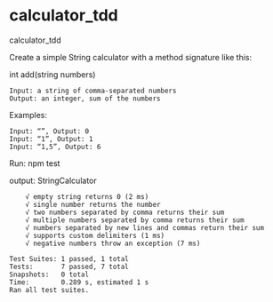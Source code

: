 # calculator_tdd
calculator_tdd

Create a simple String calculator with a method signature like this:

int add(string numbers)

    Input: a string of comma-separated numbers
    Output: an integer, sum of the numbers

Examples:

    Input: “”, Output: 0
    Input: “1”, Output: 1
    Input: “1,5”, Output: 6

Run:
   npm test

output:
     StringCalculator
     
        √ empty string returns 0 (2 ms)
        √ single number returns the number
        √ two numbers separated by comma returns their sum
        √ multiple numbers separated by comma returns their sum
        √ numbers separated by new lines and commas return their sum
        √ supports custom delimiters (1 ms)
        √ negative numbers throw an exception (7 ms)
    
    Test Suites: 1 passed, 1 total
    Tests:       7 passed, 7 total
    Snapshots:   0 total
    Time:        0.289 s, estimated 1 s
    Ran all test suites.
